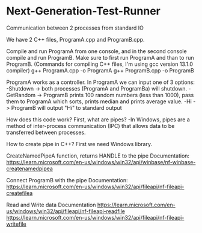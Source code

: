 # Next-Generation-Test-Runner
Communication between 2 processes from standard IO

We have 2 C++ files, ProgramA.cpp and ProgramB.cpp.

Compile and run ProgramA from one console, and in the second console compile and run ProgramB.
Make sure to first run ProgramA and than to run ProgramB.
(Commands for compiling C++ files, I'm using gcc version 13.1.0 compiler)
g++ ProgramA.cpp -o ProgramA
g++ ProgramB.cpp -o ProgramB

ProgramA works as a controller. In ProgramA we can input one of 3 options:
-Shutdown -> both processes (ProgramA and ProgramBa) will shutdown.
-GetRandom -> ProgramB prints 100 random numbers (less than 1000), pass them to ProgramA which sorts, prints median and prints average value.
-Hi -> ProgramB will output "Hi" to standard output

How does this code work?
First, what are pipes?
-In Windows, pipes are a method of inter-process communication (IPC) that allows data to be transferred between processes.

How to create pipe in C++?
First we need Windows library.

CreateNamedPipeA function, returns HANDLE to the pipe
Documentation:
https://learn.microsoft.com/en-us/windows/win32/api/winbase/nf-winbase-createnamedpipea

Connect ProgramB with the pipe
Documentation:
https://learn.microsoft.com/en-us/windows/win32/api/fileapi/nf-fileapi-createfilea

Read and Write data
Documentation
https://learn.microsoft.com/en-us/windows/win32/api/fileapi/nf-fileapi-readfile
https://learn.microsoft.com/en-us/windows/win32/api/fileapi/nf-fileapi-writefile


